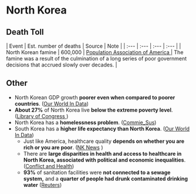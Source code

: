 # North Korea

## Death Toll

| Event | Est. number of deaths | Source | Note |
| :--- | :--- | :--- | :--- |
| North Korean famine | 600,000 | [Population Association of America](https://paa2011.princeton.edu/papers/111030) | The famine was a result of the culmination of a long series of poor government decisions that accrued slowly over decades. |

## Other

* North Korean GDP growth **poorer even when compared to poorer countries**. \([Our World In Data](https://ourworldindata.org/grapher/gdp-per-capita-clio-infra?tab=chart&time=1950..latest&country=PRK~JAM~GTM~URY~DOM~HTI~AGO~ARG~AFG)\)
* **About 27%** of North Korea live **below the extreme poverty level**. \([Library of Congress  ](https://files.catbox.moe/glvrzk.pdf#page=8)\)
* North Korea has a **homelessness problem**. \([Commie\_Sus](https://rentry.co/commiesushomeless/pdf)\)
* South Korea has a **higher life expectancy than North Korea**. \([Our World In Data](https://ourworldindata.org/grapher/life-expectancy?country=KOR%7EPRK)\)
  * Just like America, healthcare quality **depends on whether you are rich or you are poor**. \([NK News](https://www.nknews.org/2020/02/ask-a-north-korean-what-is-the-healthcare-system-in-the-dprk-really-like/)    \)
  * There are **large disparities in health and access to healthcare in North Korea, associated with political and economic inequalities**. \([Conflict and Health](https://conflictandhealth.biomedcentral.com/track/pdf/10.1186/s13031-020-00284-y.pdf)\)
  * **93%** of sanitation facilities were **not connected to a sewage system,** and a **quarter of people had drunk contaminated drinking water** \([Reuters](https://www.reuters.com/article/us-northkorea-unicef/tackling-north-koreas-chronically-poor-sewage-not-rocket-science-u-n-idUSKBN1JG2Q4)\)

